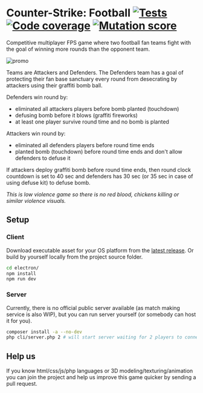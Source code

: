 # Counter-Strike: Football [![Tests](https://github.com/solcloud/Counter-Strike/actions/workflows/test.yml/badge.svg)](https://github.com/solcloud/Counter-Strike/actions/workflows/test.yml) [![Code coverage](https://img.shields.io/badge/Code%20coverage-100%25-green?style=flat)](https://github.com/solcloud/Counter-Strike/actions/workflows/test.yml) [![Mutation score](https://img.shields.io/badge/Mutation%20score-100%25-green?style=flat)](https://github.com/solcloud/Counter-Strike/actions/workflows/test.yml)

Competitive multiplayer FPS game where two football fan teams fight with the goal of winning more rounds than the opponent team.

![promo](https://github.com/solcloud/Counter-Strike/assets/74121353/dfca8ed0-4624-4199-8d4c-336e101e0922)

Teams are Attackers and Defenders. The Defenders team has a goal of protecting their fan base sanctuary every round from desecrating by attackers using their graffiti bomb ball.

Defenders win round by:
- eliminated all attackers players before bomb planted (touchdown)
- defusing bomb before it blows (graffiti fireworks)
- at least one player survive round time and no bomb is planted

Attackers win round by:
- eliminated all defenders players before round time ends
- planted bomb (touchdown) before round time ends and don't allow defenders to defuse it

If attackers deploy graffiti bomb before round time ends, then round clock countdown is set to 40 sec and defenders has 30 sec (or 35 sec in case of using defuse kit) to defuse bomb.

_This is low violence game so there is no red blood, chickens killing or similar violence visuals._

## Setup

### Client

Download executable asset for your OS platform from the [latest release](https://github.com/solcloud/Counter-Strike/releases/latest). Or build by yourself locally from the project source folder.

```bash
cd electron/
npm install
npm run dev
```

### Server

Currently, there is no official public server available (as match making service is also WIP), but you can run server yourself (or somebody can host it for you).

```bash
composer install -a --no-dev
php cli/server.php 2 # will start server waiting for 2 players to connect
```

## Help us

If you know html/css/js/php languages or 3D modeling/texturing/animation you can join the project and help us improve this game quicker by sending a pull request.
